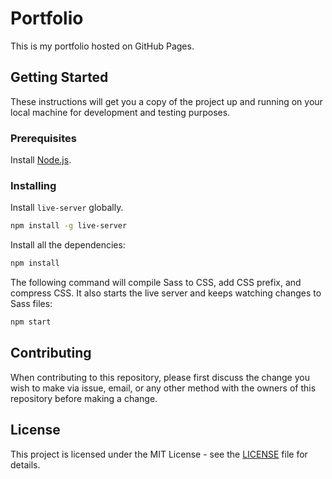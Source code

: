 # Portfolio

This is my portfolio hosted on GitHub Pages.

## Getting Started

These instructions will get you a copy of the project up and running on your local machine for development and testing purposes.

### Prerequisites

Install [Node.js](https://nodejs.org).

### Installing

Install `live-server` globally.

```bash
npm install -g live-server
```

Install all the dependencies:

```bash
npm install
```

The following command will compile Sass to CSS, add CSS prefix, and compress CSS.
It also starts the live server and keeps watching changes to Sass files:

```bash
npm start
```

## Contributing

When contributing to this repository, please first discuss the change you wish to
make via issue, email, or any other method with the owners of this repository before making a change.

## License

This project is licensed under the MIT License - see the [LICENSE](LICENSE) file for details.
